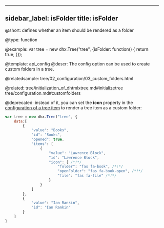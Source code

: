 
---
sidebar_label: isFolder
title: isFolder
---          

@short: 
defines whether an item should be rendered as a folder




@type: function

@example: 
var tree = new dhx.Tree("tree", {isFolder: function() {
	return true;
}});


@template:	api_config
@descr: 
The config option can be used to create custom folders in a tree.

@relatedsample: tree/02_configuration/03_custom_folders.html

@related: tree/initialization_of_dhtmlxtree.md#initializetree
tree/configuration.md#customfolders

@deprecated: instead of it, you can set the **icon** property in the [configuration of a tree item](tree/api/tree_data_config.md) to render a tree item as a custom folder:

~~~js
var tree = new dhx.Tree("tree", {
    data:[
        {
            "value": "Books",
            "id": "Books",
            "opened": true,
			"items": [
				{
					"value": "Lawrence Block",
					"id": "Lawrence Block",
					"icon": { /*!*/
						"folder": "fas fa-book", /*!*/
						"openFolder": "fas fa-book-open", /*!*/
						"file": "fas fa-file" /*!*/
					}
				}
			]
		},
		{
			"value": "Ian Rankin",
			"id": "Ian Rankin"
		}
	]
}
~~~